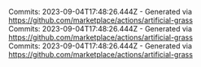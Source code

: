 Commits: 2023-09-04T17:48:26.444Z - Generated via https://github.com/marketplace/actions/artificial-grass
<br>
Commits: 2023-09-04T17:48:26.444Z - Generated via https://github.com/marketplace/actions/artificial-grass
<br>
Commits: 2023-09-04T17:48:26.444Z - Generated via https://github.com/marketplace/actions/artificial-grass
<br>
